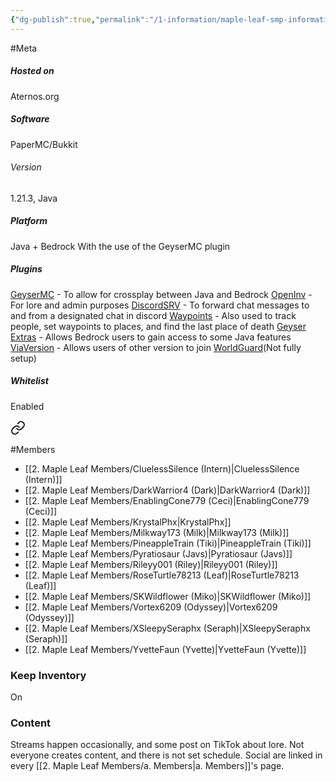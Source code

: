 ```yaml
---
{"dg-publish":true,"permalink":"/1-information/maple-leaf-smp-information/"}
---
```


#Meta 
##### Hosted on
Aternos.org
##### Software
PaperMC/Bukkit
###### Version
1.21.3, Java
##### Platform
Java + Bedrock
	With the use of the GeyserMC plugin
##### Plugins
[GeyserMC](https://geysermc.org/)  - To allow for crossplay between Java and Bedrock
[OpenInv](https://github.com/Jikoo/OpenInv)   - For lore and admin purposes
[DiscordSRV](https://modrinth.com/plugin/discordsrv)  - To forward chat messages to and from a designated chat in discord
[Waypoints](https://modrinth.com/plugin/waypoints)  - Also used to track people, set waypoints to places, and find the last place of death
[Geyser Extras](https://modrinth.com/plugin/geyserextras)  - Allows Bedrock users to gain access to some Java features
[ViaVersion](https://ci.viaversion.com/job/ViaVersion/)  - Allows users of other version to join
[WorldGuard](https://worldguard.enginehub.org/en/latest/)(Not fully setup)  
##### Whitelist
Enabled  

<div class="transclusion internal-embed is-loaded"><a class="markdown-embed-link" href="/2-maple-leaf-members/a-members/" aria-label="Open link"><svg xmlns="http://www.w3.org/2000/svg" width="24" height="24" viewBox="0 0 24 24" fill="none" stroke="currentColor" stroke-width="2" stroke-linecap="round" stroke-linejoin="round" class="svg-icon lucide-link"><path d="M10 13a5 5 0 0 0 7.54.54l3-3a5 5 0 0 0-7.07-7.07l-1.72 1.71"></path><path d="M14 11a5 5 0 0 0-7.54-.54l-3 3a5 5 0 0 0 7.07 7.07l1.71-1.71"></path></svg></a><div class="markdown-embed">




#Members
- [[2. Maple Leaf Members/CluelessSilence (Intern)\|CluelessSilence (Intern)]]
- [[2. Maple Leaf Members/DarkWarrior4 (Dark)\|DarkWarrior4 (Dark)]]
- [[2. Maple Leaf Members/EnablingCone779 (Ceci)\|EnablingCone779 (Ceci)]]
- [[2. Maple Leaf Members/KrystalPhx\|KrystalPhx]]
- [[2. Maple Leaf Members/Milkway173 (Milk)\|Milkway173 (Milk)]]
- [[2. Maple Leaf Members/PineappleTrain (Tiki)\|PineappleTrain (Tiki)]]
- [[2. Maple Leaf Members/Pyratiosaur (Javs)\|Pyratiosaur (Javs)]]
- [[2. Maple Leaf Members/Rileyy001 (Riley)\|Rileyy001 (Riley)]]
- [[2. Maple Leaf Members/RoseTurtle78213 (Leaf)\|RoseTurtle78213 (Leaf)]]
- [[2. Maple Leaf Members/SKWildflower (Miko)\|SKWildflower (Miko)]]
- [[2. Maple Leaf Members/Vortex6209 (Odyssey)\|Vortex6209 (Odyssey)]]
- [[2. Maple Leaf Members/XSleepySeraphx (Seraph)\|XSleepySeraphx (Seraph)]]
- [[2. Maple Leaf Members/YvetteFaun (Yvette)\|YvetteFaun (Yvette)]]


</div></div>

### Keep Inventory
On
### Content
Streams happen occasionally, and some post on TikTok about lore. Not everyone creates content, and there is not set schedule. Social are linked in every [[2. Maple Leaf Members/a. Members\|a. Members]]'s page.